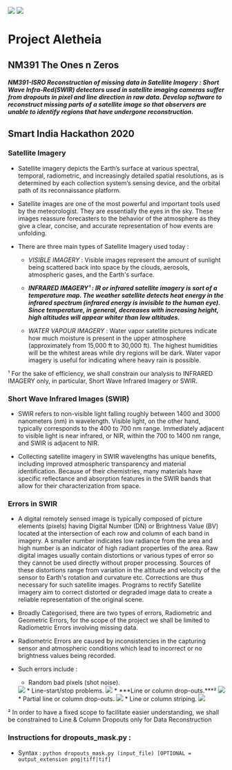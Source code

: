 <a href="https://mitwpu.edu.in"><IMG src="https://github.com/its-charan-here/NM391_The-Ones-n-Zeros/blob/master/Website/public/images/MIT.png"></a>
<a href="https://www.sih.gov.in/"><img src="https://github.com/its-charan-here/NM391_The-Ones-n-Zeros/blob/master/Website/public/images/sih.png"></a>

# Project Aletheia

## NM391 The Ones n Zeros

##### *NM391-ISRO Reconstruction of missing data in Satellite Imagery* : Short Wave Infra-Red(SWIR) detectors used in satellite imaging cameras suffer from dropouts in pixel and line direction in raw data. Develop software to reconstruct missing parts of a satellite image so that observers are unable to identify regions that have undergone reconstruction. 

## Smart India Hackathon 2020

### Satellite Imagery

- Satellite imagery depicts the Earth’s surface at various spectral, temporal, radiometric, and increasingly detailed spatial resolutions, as is determined by each collection system’s sensing device, and the orbital path of its reconnaissance platform.

- Satellite images are one of the most powerful and important tools used by the meteorologist. They are essentially the eyes in the sky. These images reassure forecasters to the behavior of the atmosphere as they give a clear, concise, and accurate representation of how events are unfolding.

- There are three main types of Satellite Imagery used today : 

	* *VISIBLE IMAGERY* : Visible images represent the amount of sunlight being scattered back into space by the clouds, aerosols, atmospheric gases, and the Earth's surface.

	* ***INFRARED IMAGERY¹ : IR or infrared satellite imagery is sort of a temperature map. The weather satellite detects heat energy in the infrared spectrum (infrared energy is invisible to the human eye). Since temperature, in general, decreases with increasing height, high altitudes will appear whiter than low altitudes.***
	
	* *WATER VAPOUR IMAGERY* : Water vapor satellite pictures indicate how much moisture is present in the upper atmosphere (approximately from 15,000 ft to 30,000 ft). The highest humidities will be the whitest areas while dry regions will be dark. Water vapor imagery is useful for indicating where heavy rain is possible.
	
¹ For the sake of efficiency, we shall constrain our analysis to INFRARED IMAGERY only, in particular, Short Wave Infrared Imagery or SWIR.

### Short Wave Infrared Images (SWIR)

- SWIR refers to non-visible light falling roughly between 1400 and 3000 nanometers (nm) in wavelength. Visible light, on the other hand, typically corresponds to the 400 to 700 nm range. Immediately adjacent to visible light is near infrared, or NIR, within the 700 to 1400 nm range, and SWIR is adjacent to NIR.

- Collecting satellite imagery in SWIR wavelengths has unique benefits, including improved atmospheric transparency and material identification. Because of their chemistries, many materials have specific reflectance and absorption features in the SWIR bands that allow for their characterization from space.

### Errors in SWIR

- A digital remotely sensed image is typically composed of picture elements (pixels) having Digital Number (DN) or Brightness Value (BV) located at the intersection 
of each row and column of each band in imagery. A smaller number indicates low radiance from the area and high number is an indicator of high radiant properties of the area. Raw digital images usually contain distortions or various types of error so they cannot be used directly without proper processing. Sources of these distortions range from variation in the altitude and velocity of the sensor to Earth's rotation and curvature etc. Corrections are thus necessary for such satellite images. Programs to rectify Satellite imagery aim to correct distorted or degraded image data to create a reliable representation of the original scene.

- Broadly Categorised, there are two types of errors, Radiometric and Geometric Errors, for the scope of the project we shall be limited to Radiometric Errors involving missing data.

- Radiometric Errors are caused by inconsistencies in the capturing sensor and atmospheric conditions which lead to incorrect or no brightness values being recorded.

- Such errors include : 

	* Random bad pixels (shot noise). 
	<img src="https://github.com/its-charan-here/NM391_The-Ones-n-Zeros/blob/master/Website/public/images/sih.png">
	* Line-start/stop problems. 
	<img src="https://github.com/its-charan-here/NM391_The-Ones-n-Zeros/blob/master/Website/public/images/sih.png">
	* ***Line or column drop-outs.***²
	<img src="https://github.com/its-charan-here/NM391_The-Ones-n-Zeros/blob/master/Website/public/images/sih.png">
	* Partial line or column drop-outs.
	<img src="https://github.com/its-charan-here/NM391_The-Ones-n-Zeros/blob/master/Website/public/images/sih.png">
	* Line or column striping.
	<img src="https://github.com/its-charan-here/NM391_The-Ones-n-Zeros/blob/master/Website/public/images/sih.png">

² In order to have a fixed scope to facilitate easier understanding, we shall be constrained to Line & Column Dropouts only for Data Reconstruction


### Instructions for dropouts_mask.py : 

- Syntax : `python dropouts_mask.py (input_file) [OPTIONAL = output_extension png|tiff|tif]`